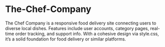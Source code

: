 # The-Chef-Company
The Chef Company is a responsive food delivery site connecting users to diverse local dishes. Features include user accounts, category pages, real-time order tracking, and support info. With a cohesive design via style.css, it’s a solid foundation for food delivery or similar platforms.
